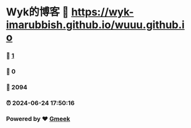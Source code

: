 # Wyk的博客 :link: https://wyk-imarubbish.github.io/wuuu.github.io 
### :page_facing_up: [1](https://wyk-imarubbish.github.io/wuuu.github.io/tag.html) 
### :speech_balloon: 0 
### :hibiscus: 2094 
### :alarm_clock: 2024-06-24 17:50:16 
### Powered by :heart: [Gmeek](https://github.com/Meekdai/Gmeek)
